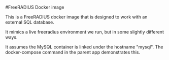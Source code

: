 #FreeRADIUS Docker image

This is a FreeRADIUS docker image that is designed to work with an external SQL database.

It mimics a live freeradius environment we run, but in some slightly different ways.

It assumes the MySQL container is linked under the hostname "mysql". The docker-compose command in the parent app demonstrates this.
